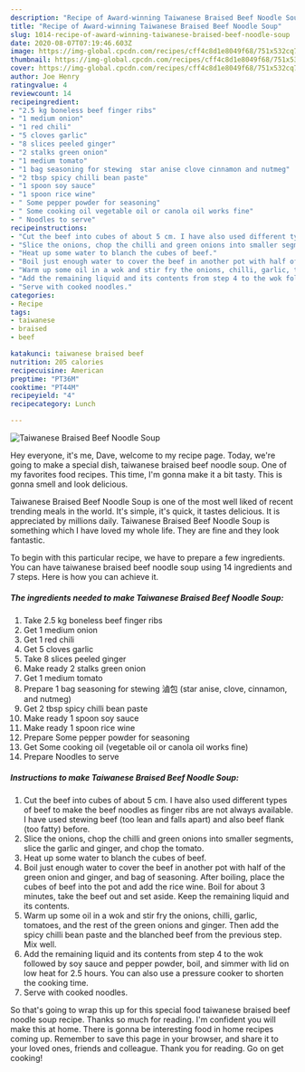 ```yaml
---
description: "Recipe of Award-winning Taiwanese Braised Beef Noodle Soup"
title: "Recipe of Award-winning Taiwanese Braised Beef Noodle Soup"
slug: 1014-recipe-of-award-winning-taiwanese-braised-beef-noodle-soup
date: 2020-08-07T07:19:46.603Z
image: https://img-global.cpcdn.com/recipes/cff4c8d1e8049f68/751x532cq70/taiwanese-braised-beef-noodle-soup-recipe-main-photo.jpg
thumbnail: https://img-global.cpcdn.com/recipes/cff4c8d1e8049f68/751x532cq70/taiwanese-braised-beef-noodle-soup-recipe-main-photo.jpg
cover: https://img-global.cpcdn.com/recipes/cff4c8d1e8049f68/751x532cq70/taiwanese-braised-beef-noodle-soup-recipe-main-photo.jpg
author: Joe Henry
ratingvalue: 4
reviewcount: 14
recipeingredient:
- "2.5 kg boneless beef finger ribs"
- "1 medium onion"
- "1 red chili"
- "5 cloves garlic"
- "8 slices peeled ginger"
- "2 stalks green onion"
- "1 medium tomato"
- "1 bag seasoning for stewing  star anise clove cinnamon and nutmeg"
- "2 tbsp spicy chilli bean paste"
- "1 spoon soy sauce"
- "1 spoon rice wine"
- " Some pepper powder for seasoning"
- " Some cooking oil vegetable oil or canola oil works fine"
- " Noodles to serve"
recipeinstructions:
- "Cut the beef into cubes of about 5 cm. I have also used different types of beef to make the beef noodles as finger ribs are not always available. I have used stewing beef (too lean and falls apart) and also beef flank (too fatty) before."
- "Slice the onions, chop the chilli and green onions into smaller segments, slice the garlic and ginger, and chop the tomato."
- "Heat up some water to blanch the cubes of beef."
- "Boil just enough water to cover the beef in another pot with half of the green onion and ginger, and bag of seasoning. After boiling, place the cubes of beef into the pot and add the rice wine. Boil for about 3 minutes, take the beef out and set aside. Keep the remaining liquid and its contents."
- "Warm up some oil in a wok and stir fry the onions, chilli, garlic, tomatoes, and the rest of the green onions and ginger. Then add the spicy chilli bean paste and the blanched beef from the previous step. Mix well."
- "Add the remaining liquid and its contents from step 4 to the wok followed by soy sauce and pepper powder, boil, and simmer with lid on low heat for 2.5 hours. You can also use a pressure cooker to shorten the cooking time."
- "Serve with cooked noodles."
categories:
- Recipe
tags:
- taiwanese
- braised
- beef

katakunci: taiwanese braised beef 
nutrition: 205 calories
recipecuisine: American
preptime: "PT36M"
cooktime: "PT44M"
recipeyield: "4"
recipecategory: Lunch

---
```



![Taiwanese Braised Beef Noodle Soup](https://img-global.cpcdn.com/recipes/cff4c8d1e8049f68/751x532cq70/taiwanese-braised-beef-noodle-soup-recipe-main-photo.jpg)

Hey everyone, it's me, Dave, welcome to my recipe page. Today, we're going to make a special dish, taiwanese braised beef noodle soup. One of my favorites food recipes. This time, I'm gonna make it a bit tasty. This is gonna smell and look delicious.



Taiwanese Braised Beef Noodle Soup is one of the most well liked of recent trending meals in the world. It's simple, it's quick, it tastes delicious. It is appreciated by millions daily. Taiwanese Braised Beef Noodle Soup is something which I have loved my whole life. They are fine and they look fantastic.


To begin with this particular recipe, we have to prepare a few ingredients. You can have taiwanese braised beef noodle soup using 14 ingredients and 7 steps. Here is how you can achieve it.

<!--inarticleads1-->

##### The ingredients needed to make Taiwanese Braised Beef Noodle Soup:

1. Take 2.5 kg boneless beef finger ribs
1. Get 1 medium onion
1. Get 1 red chili
1. Get 5 cloves garlic
1. Take 8 slices peeled ginger
1. Make ready 2 stalks green onion
1. Get 1 medium tomato
1. Prepare 1 bag seasoning for stewing 滷包 (star anise, clove, cinnamon, and nutmeg)
1. Get 2 tbsp spicy chilli bean paste
1. Make ready 1 spoon soy sauce
1. Make ready 1 spoon rice wine
1. Prepare  Some pepper powder for seasoning
1. Get  Some cooking oil (vegetable oil or canola oil works fine)
1. Prepare  Noodles to serve




<!--inarticleads2-->

##### Instructions to make Taiwanese Braised Beef Noodle Soup:

1. Cut the beef into cubes of about 5 cm. I have also used different types of beef to make the beef noodles as finger ribs are not always available. I have used stewing beef (too lean and falls apart) and also beef flank (too fatty) before.
1. Slice the onions, chop the chilli and green onions into smaller segments, slice the garlic and ginger, and chop the tomato.
1. Heat up some water to blanch the cubes of beef.
1. Boil just enough water to cover the beef in another pot with half of the green onion and ginger, and bag of seasoning. After boiling, place the cubes of beef into the pot and add the rice wine. Boil for about 3 minutes, take the beef out and set aside. Keep the remaining liquid and its contents.
1. Warm up some oil in a wok and stir fry the onions, chilli, garlic, tomatoes, and the rest of the green onions and ginger. Then add the spicy chilli bean paste and the blanched beef from the previous step. Mix well.
1. Add the remaining liquid and its contents from step 4 to the wok followed by soy sauce and pepper powder, boil, and simmer with lid on low heat for 2.5 hours. You can also use a pressure cooker to shorten the cooking time.
1. Serve with cooked noodles.




So that's going to wrap this up for this special food taiwanese braised beef noodle soup recipe. Thanks so much for reading. I'm confident you will make this at home. There is gonna be interesting food in home recipes coming up. Remember to save this page in your browser, and share it to your loved ones, friends and colleague. Thank you for reading. Go on get cooking!
